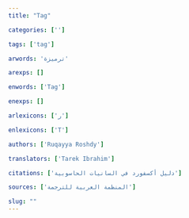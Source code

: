```yaml
---
title: "Tag"

categories: ['']

tags: ['tag']

arwords: 'ترميزة'

arexps: []

enwords: ['Tag']

enexps: []

arlexicons: ['ر']

enlexicons: ['T']

authors: ['Ruqayya Roshdy']

translators: ['Tarek Ibrahim']

citations: ['دليل أكسفورد في السانيات الحاسوبية']

sources: ['المنظمة العربية للترجمة']

slug: ""
---
```

